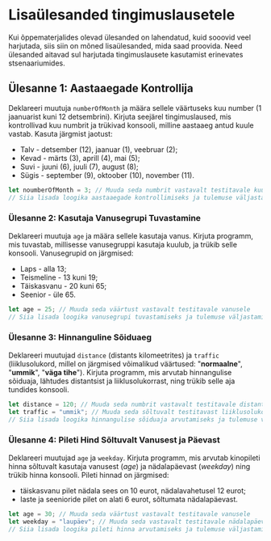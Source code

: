 # Lisaülesanded tingimuslausetele

Kui õppematerjalides olevad ülesanded on lahendatud, kuid sooovid veel harjutada, siis siin on mõned lisaülesanded, mida saad proovida. Need ülesanded aitavad sul harjutada tingimuslausete kasutamist erinevates stsenaariumides.

## Ülesanne 1: Aastaaegade Kontrollija

Deklareeri muutuja `numberOfMonth` ja määra sellele väärtuseks kuu number (1 jaanuarist kuni 12 detsembrini). Kirjuta seejärel tingimuslaused, mis kontrollivad kuu numbrit ja trükivad konsooli, milline aastaaeg antud kuule vastab. Kasuta järgmist jaotust:

- Talv - detsember (12), jaanuar (1), veebruar (2);
- Kevad - märts (3), aprill (4), mai (5);
- Suvi - juuni (6), juuli (7), august (8);
- Sügis - september (9), oktoober (10), november (11).

```javascript
let noumberOfMonth = 3; // Muuda seda numbrit vastavalt testitavale kuule
// Siia lisada loogika aastaaegade kontrollimiseks ja tulemuse väljastamiseks
```

### Ülesanne 2: Kasutaja Vanusegrupi Tuvastamine

Deklareeri muutuja `age` ja määra sellele kasutaja vanus. Kirjuta programm, mis tuvastab, millisesse vanusegruppi kasutaja kuulub, ja trükib selle konsooli. Vanusegrupid on järgmised:

- Laps - alla 13;
- Teismeline - 13 kuni 19;
- Täiskasvanu - 20 kuni 65;
- Seenior - üle 65.

```javascript
let age = 25; // Muuda seda väärtust vastavalt testitavale vanusele
// Siia lisada loogika vanusegrupi tuvastamiseks ja tulemuse väljastamiseks
```

### Ülesanne 3: Hinnanguline Sõiduaeg

Deklareeri muutujad `distance` (distants kilomeetrites) ja `traffic` (liiklusolukord, millel on järgmised võimalikud väärtused: "**normaalne**", "**ummik**", "**väga tihe**"). Kirjuta programm, mis arvutab hinnangulise sõiduaja, lähtudes distantsist ja liiklusolukorrast, ning trükib selle aja tundides konsooli.

```javascript
let distance = 120; // Muuda seda numbrit vastavalt testitavale distantsile
let traffic = "ummik"; // Muuda seda sõltuvalt testitavast liiklusolukorrast
// Siia lisada loogika hinnangulise sõiduaja arvutamiseks ja tulemuse väljastamiseks
```

### Ülesanne 4: Pileti Hind Sõltuvalt Vanusest ja Päevast

Deklareeri muutujad `age` ja `weekday`. Kirjuta programm, mis arvutab kinopileti hinna sõltuvalt kasutaja vanusest (*age*) ja nädalapäevast (*weekday*) ning trükib hinna konsooli. Pileti hinnad on järgmised:

- täiskasvanu pilet nädala sees on 10 eurot, nädalavahetusel 12 eurot;
- laste ja seenioride pilet on alati 6 eurot, sõltumata nädalapäevast.

```javascript
let age = 30; // Muuda seda väärtust vastavalt testitavale vanusele
let weekday = "laupäev"; // Muuda seda vastavalt testitavale nädalapäevale
// Siia lisada loogika pileti hinna arvutamiseks ja tulemuse väljastamiseks
```

